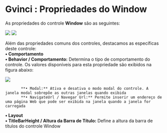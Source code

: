 # Gvinci : Propriedades do Window

As propriedades do controle **Window** são as seguintes:

![](http://www.gvinci.com.br/manual/window_1.zoom80.png)   ![](http://www.gvinci.com.br/manual/window_2.zoom80.png)

Além das propriedades comuns dos controles, destacamos as específicas deste controle:  
**• Comportamento**  
         **• Behavior / Comportamento:** Determina o tipo de comportamento do controle. Os valores disponíveis para esta propriedade são exibidos na figura abaixo:

![](http://www.gvinci.com.br/manual/behaviour20.zoom96.png)

           **• Modal:** Ativa e desativa o modo modal do controle. A janela modal sobrepõe as outras janelas quando exibida  
           **• NavigateUrl / Navegar Url:** Permite inserir um endereço de uma página Web que pode ser exibida na janela quando a janela for carregada  
**• Layout**  
           **• TitleBarHeight / Altura da Barra de Título:** Define a altura da barra de títulos do controle Window

